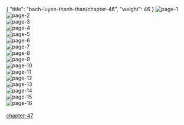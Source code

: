 { "title": "bach-luyen-thanh-than/chapter-46", "weight": 46 }
<img src="bach-luyen-thanh-than_0046_01-c7a57a19db290f5796178f15fc7a2e43.webp" alt="page-1" origin="http://storage.fshare.vn/Test-vechai/1501564003-Bach-Luyen-Thanh-Than-Chapter-45-02.jpg"><br/>
<img src="bach-luyen-thanh-than_0046_02-fe8aa8d1272fefcfbac8ed2737d6d307.webp" alt="page-2" origin="http://storage.fshare.vn/Test-vechai/1501564003-Bach-Luyen-Thanh-Than-Chapter-45-03.jpg"><br/>
<img src="bach-luyen-thanh-than_0046_03-1216dc16b624e4e80400c8bc623678ae.webp" alt="page-3" origin="http://storage.fshare.vn/Test-vechai/1501564003-Bach-Luyen-Thanh-Than-Chapter-45-04.jpg"><br/>
<img src="bach-luyen-thanh-than_0046_04-fbaa6b64e820153eeacbe26ae9d81d4c.webp" alt="page-4" origin="http://storage.fshare.vn/Test-vechai/1501564003-Bach-Luyen-Thanh-Than-Chapter-45-05.jpg"><br/>
<img src="bach-luyen-thanh-than_0046_05-0c8b0c589eaa41f151c83d8fa3dcdf2a.webp" alt="page-5" origin="http://storage.fshare.vn/Test-vechai/1501564003-Bach-Luyen-Thanh-Than-Chapter-45-06.jpg"><br/>
<img src="bach-luyen-thanh-than_0046_06-2d0ce29d1c46446373fe55e973e11597.webp" alt="page-6" origin="http://storage.fshare.vn/Test-vechai/1501564003-Bach-Luyen-Thanh-Than-Chapter-45-07.jpg"><br/>
<img src="bach-luyen-thanh-than_0046_07-d46d38b07cacd7293498bfc796ff264e.webp" alt="page-7" origin="http://storage.fshare.vn/Test-vechai/1501564003-Bach-Luyen-Thanh-Than-Chapter-45-08.jpg"><br/>
<img src="bach-luyen-thanh-than_0046_08-c7317511e23b5a19c56cab254a1a9b49.webp" alt="page-8" origin="http://storage.fshare.vn/Test-vechai/1501564003-Bach-Luyen-Thanh-Than-Chapter-45-09.jpg"><br/>
<img src="bach-luyen-thanh-than_0046_09-495cd025d414722eaa2228c9b626e03b.webp" alt="page-9" origin="http://storage.fshare.vn/Test-vechai/1501564003-Bach-Luyen-Thanh-Than-Chapter-45-10.jpg"><br/>
<img src="bach-luyen-thanh-than_0046_10-3e92a44ac397d5d2398e3e8c0ca39575.webp" alt="page-10" origin="http://storage.fshare.vn/Test-vechai/1501564003-Bach-Luyen-Thanh-Than-Chapter-45-11.jpg"><br/>
<img src="bach-luyen-thanh-than_0046_11-a927cfb98a18b6356ab06eabc3332a3a.webp" alt="page-11" origin="http://storage.fshare.vn/Test-vechai/1501564003-Bach-Luyen-Thanh-Than-Chapter-45-12.jpg"><br/>
<img src="bach-luyen-thanh-than_0046_12-b5f4b66ee50645c5b97ef26dac0e4f5f.webp" alt="page-12" origin="http://storage.fshare.vn/Test-vechai/1501564003-Bach-Luyen-Thanh-Than-Chapter-45-13.jpg"><br/>
<img src="bach-luyen-thanh-than_0046_13-0b39f3ef09fab7a34e78315acbbb4301.webp" alt="page-13" origin="http://storage.fshare.vn/Test-vechai/1501564003-Bach-Luyen-Thanh-Than-Chapter-45-14.jpg"><br/>
<img src="bach-luyen-thanh-than_0046_14-9553ec924ef87721000c0346b3b0f7f6.webp" alt="page-14" origin="http://storage.fshare.vn/Test-vechai/1501564003-Bach-Luyen-Thanh-Than-Chapter-45-15.jpg"><br/>
<img src="bach-luyen-thanh-than_0046_15-21e6dcc99924d2c10618fca12fb56d67.webp" alt="page-15" origin="http://storage.fshare.vn/Test-vechai/1501564003-Bach-Luyen-Thanh-Than-Chapter-45-16.jpg"><br/>
<img src="bach-luyen-thanh-than_0046_16-d0bf87cdb67e39bebb840131ca44d491.webp" alt="page-16" origin="http://storage.fshare.vn/Test-vechai/1501564003-Bach-Luyen-Thanh-Than-Chapter-45-17.jpg"><br/>
<br/><a class="nextchap" href="/bach-luyen-thanh-than/chapter-47">chapter-47</a>
